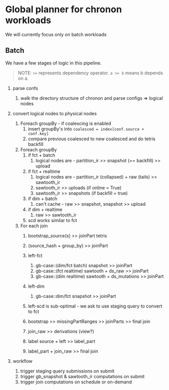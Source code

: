 # Global planner for chronon workloads

We will currently focus only on batch workloads

## Batch 

We have a few stages of logic in this pipeline. 

> NOTE: `>>` represents dependency operator. `a >> b` means b depends on a.

1. parse confs 
   1. walk the directory structure of chronon and parse configs => logical nodes
   
2. convert logical nodes to physical nodes
   1. Foreach groupBy - if coalescing is enabled
      1. insert groupBy's into `coalesced = index[conf.source + conf.key]`
      2. compare previous coalesced to new coalesced and do tetris backfill
   2. Foreach groupBy
      1. if fct + batch
         1. logical nodes are - partition_ir >> snapshot (== backfill) >> upload  
      2. if fct + realtime
         1. logical nodes are - partition_ir (collapsed) + raw (tails) >> sawtooth_ir 
         2. sawtooth_ir >> uploads (if online = True)
         3. sawtooth_ir >> snapshots (if backfill = true)
      3. if dim + batch
         1. can't cache - raw >> snapshot, snapshot >> upload
      4. if dim + realtime
         1. raw >> sawtooth_ir 
      5. scd works similar to fct
   3. For each join
      1. bootstrap_source(s) >> joinPart tetris   
      2. (source_hash + group_by) >> joinPart
      
      3. left-fct
         1. gb-case::(dim/fct batch) snapshot >> joinPart   
         2. gb-case::(fct realtime) sawtooth + ds_raw >> joinPart
         3. gb-case::(dim realtime) sawtooth + ds_mutations >> joinPart
      4. left-dim
         1. gb-case::dim/fct snapshot >> joinPart
      5. left-scd is sub-optimal - we ask to use staging query to convert to fct
      
      6. bootstrap >> missingPartRanges >> joinParts >> final join
      7. join_raw >> derivations (view?)
      8. label source + left >> label_part
      9. label_part + join_raw >> final join
      
3. workflow
   1. trigger staging query submissions on submit
   2. trigger gb_snapshot & sawtooth_ir computations on submit
   3. trigger join computations on schedule or on-demand
